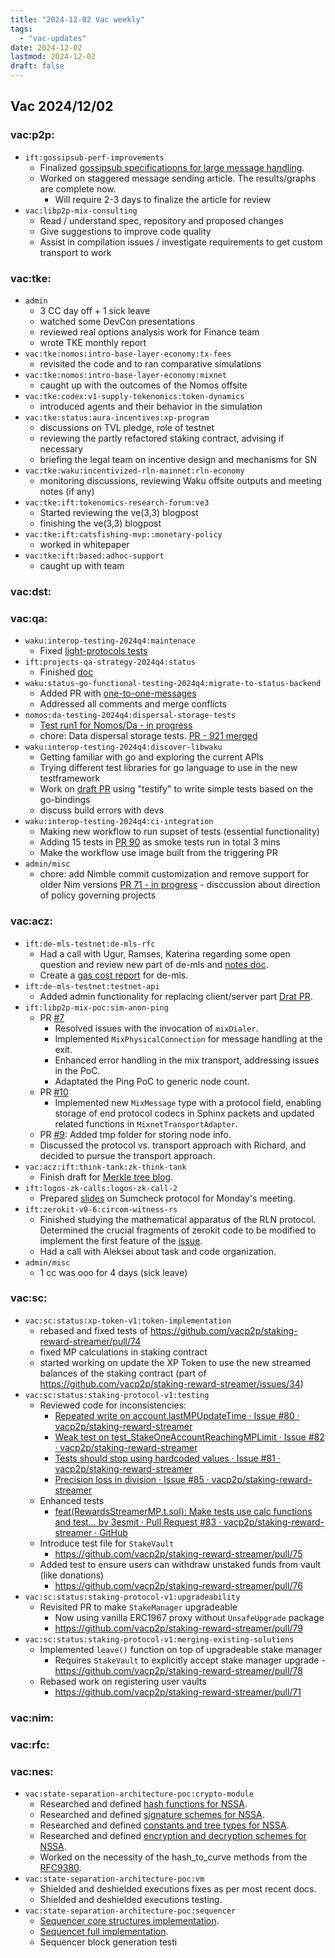 ```yaml
---
title: "2024-12-02 Vac weekly"
tags:
  - "vac-updates"
date: 2024-12-02
lastmod: 2024-12-02
draft: false
---
```


## Vac 2024/12/02

### vac:p2p:
- `ift:gossipsub-perf-improvements`
  - Finalized [gossipsub specificatioons for large message handling](https://hackmd.io/b_7AxuvjQrCfkQSzDzt_TA).
  - Worked on staggered message sending article. The results/graphs are complete now.
    - Will require 2-3 days to finalize the article for review
- `vac:libp2p-mix-consulting`
    - Read / understand spec, repository and proposed changes
    - Give suggestions to improve code quality
    - Assist in compilation issues / investigate requirements to get custom transport to work

### vac:tke:
- `admin`
  - 3 CC day off + 1 sick leave
  - watched some DevCon presentations
  - reviewed real options analysis work for Finance team
  - wrote TKE monthly report
- `vac:tke:nomos:intro-base-layer-economy:tx-fees`
  - revisited the code and to ran comparative simulations
- `vac:tke:nomos:intro-base-layer-economy:mixnet`
  - caught up with the outcomes of the Nomos offsite
- `vac:tke:codex:v1-supply-tokenomics:token-dynamics`
  - introduced agents and their behavior in the simulation
- `vac:tke:status:aura-incentives:xp-program`
  - discussions on TVL pledge, role of testnet
  - reviewing the partly refactored staking contract, advising if necessary
  - briefing the legal team on incentive design and mechanisms for SN
- `vac:tke:waku:incentivized-rln-mainnet:rln-economy`
  - monitoring discussions, reviewing Waku offsite outputs and meeting notes (if any)
- `vac:tke:ift:tokenomics-research-forum:ve3`
  - Started reviewing the ve(3,3) blogpost
  - finishing the ve(3,3) blogpost
- `vac:tke:ift:catsfishing-mvp::monetary-policy` 
  - worked in whitepaper
- `vac:tke:ift:based:adhoc-support`
  - caught up with team

### vac:dst:

### vac:qa:
- `waku:interop-testing-2024q4:maintenace`
	- Fixed [light-protocols tests](https://github.com/waku-org/waku-interop-tests/pull/91)
- `ift:projects-qa-strategy-2024q4:status`
	- Finished [doc](https://www.notion.so/Status-VAC-QA-Testing-Coverage-Report-14b8f96fb65c8086afc9df108bc170cc)
- `waku:status-go-functional-testing-2024q4:migrate-to-status-backend`
	- Added PR with [one-to-one-messages](https://github.com/status-im/status-go/pull/6119)
	- Addressed all comments and merge conflicts
- `nomos:da-testing-2024q4:dispersal-storage-tests`
    - [Test run1 for Nomos/Da - in progress](https://www.notion.so/DA-Test-Plan-Run1-084243a3256c47ae9eee1cfd46fd469b)  
    - chore: Data dispersal storage tests. [PR - 921 merged](https://github.com/logos-co/nomos-node/pull/921)  
- `waku:interop-testing-2024q4:discover-libwaku`
    - Getting familiar with go and exploring the current APIs 
    - Trying different test libraries for go language to use in the new testframework 
    - Work on [draft PR](https://github.com/waku-org/waku-interop-tests/pull/89) using "testify" to write simple tests based on the go-bindings 
    - discuss build errors with devs
- `waku:interop-testing-2024q4:ci-integration`
    - Making new workflow to run supset of tests (essential functionality) 
    - Adding 15 tests in [PR 90](https://github.com/waku-org/waku-interop-tests/pull/90) as smoke tests run in total 3 mins
    - Make the workflow use image built from the triggering PR
- `admin/misc`
    - chore: add Nimble commit customization and remove support for older Nim versions
    [PR 71 - in progress](https://github.com/status-im/nimbus-build-system/pull/71) - disccussion about direction of policy governing projects

### vac:acz:
- `ift:de-mls-testnet:de-mls-rfc`
    - Had a call with Ugur, Ramses, Katerina regarding some open question and review new part of de-mls and [notes doc](https://notes.status.im/S7RtXIOETfy7pq4IP1d1Ig).
    - Create a [gas cost report](https://www.notion.so/Applied-Cryptography-ZK-870520f131954b90b1837ec4749f890f?pvs=4#14f8f96fb65c8043ad25d6d296ffa70f) for de-mls.
- `ift:de-mls-testnet:testnet-api`
    - Added admin functionality for replacing client/server part [Drat PR](https://github.com/vacp2p/de-mls/pull/29).
- `ift:libp2p-mix-poc:sim-anon-ping`
    - PR [#7](https://github.com/vacp2p/mix/pull/7)
        - Resolved issues with the invocation of `mixDialer`.
        - Implemented `MixPhysicalConnection` for message handling at the exit.
        - Enhanced error handling in the mix transport, addressing issues in the PoC.
        - Adaptated the Ping PoC to generic node count.
    - PR [#10](https://github.com/vacp2p/mix/pull/10)
        - Implemented new `MixMessage` type with a protocol field, enabling storage of end protocol codecs in Sphinx packets and updated related functions in `MixnetTransportAdapter`.
    - PR [#9](https://github.com/vacp2p/mix/pull/9): Added tmp folder for storing node info.
    - Discussed the protocol vs. transport approach with Richard, and decided to pursue the transport approach.
- `vac:acz:ift:think-tank:zk-think-tank`
    - Finish draft for [Merkle tree blog](https://github.com/vacp2p/vac.dev/blob/acz-rlog-merkle/rlog/2024-12-08-merkle-tree.mdx).
- `ift:logos-zk-calls:logos-zk-call-2`
    - Prepared [slides](https://www.notion.so/Past-Meeting-Notes-1198f96fb65c80e6a51afa9a507aa64e?pvs=4#14d8f96fb65c8099ad09d2785ed84f72) on Sumcheck protocol for Monday's meeting.
- `ift:zerokit-v0-6:circom-witness-rs`
    - Finished studying the mathematical apparatus of the RLN protocol. Determined the crucial fragments of zerokit code to be modified to implement the first feature of the [issue](https://github.com/vacp2p/zerokit/issues/271).
    - Had a call with Aleksei about task and code  organization.
- `admin/misc`
    - 1 cc was ooo for 4 days (sick leave)

### vac:sc:
- `vac:sc:status:xp-token-v1:token-implementation`
    - rebased and fixed tests of https://github.com/vacp2p/staking-reward-streamer/pull/74
    - fixed MP calculations in staking contract
    - started working on update the XP Token to use the new streamed balances of the staking contract (part of https://github.com/vacp2p/staking-reward-streamer/issues/34)
- `vac:sc:status:staking-protocol-v1:testing`
    - Reviewed code for inconsistencies:
        - [Repeated write on account.lastMPUpdateTime · Issue #80 · vacp2p/staking-reward-streamer](https://github.com/vacp2p/staking-reward-streamer/issues/80)
        - [Weak test on test\_StakeOneAccountReachingMPLimit · Issue #82 · vacp2p/staking-reward-streamer](https://github.com/vacp2p/staking-reward-streamer/issues/82)
        - [Tests should stop using hardcoded values · Issue #81 · vacp2p/staking-reward-streamer](https://github.com/vacp2p/staking-reward-streamer/issues/81)
        - [Precision loss in division · Issue #85 · vacp2p/staking-reward-streamer](https://github.com/vacp2p/staking-reward-streamer/issues/85)
    - Enhanced tests
        - [feat(RewardsStreamerMP.t.sol): Make tests use calc functions and test… by 3esmit · Pull Request #83 · vacp2p/staking-reward-streamer · GitHub](https://github.com/vacp2p/staking-reward-streamer/pull/83)
    - Introduce test file for `StakeVault`
        - https://github.com/vacp2p/staking-reward-streamer/pull/75
    - Added test to ensure users can withdraw unstaked funds from vault (like donations)
        - https://github.com/vacp2p/staking-reward-streamer/pull/76
- `vac:sc:status:staking-protocol-v1:upgradeability`
    - Revisited PR to make `StakeManager` upgradeable
        - Now using vanilla ERC1967 proxy without `UnsafeUpgrade` package
        - https://github.com/vacp2p/staking-reward-streamer/pull/79
- `vac:sc:status:staking-protocol-v1:merging-existing-solutions`
    - Implemented `leave()` function on top of upgradeable stake manager
        - Requires `StakeVault` to explicitly accept stake manager upgrade
            -https://github.com/vacp2p/staking-reward-streamer/pull/78
    - Rebased work on registering user vaults
        - https://github.com/vacp2p/staking-reward-streamer/pull/71

### vac:nim:

### vac:rfc:

### vac:nes:
- `vac:state-separation-architecture-poc:crypto-module`
    - Researched and defined [hash functions for NSSA](https://www.notion.so/Hash-functions-for-NSSA-14c8f96fb65c804c96f8d0b0edf65ff2?pvs=4). 
    - Researched and defined [signature schemes for NSSA](https://www.notion.so/Signature-schemes-in-NSSA-14a8f96fb65c80e58ed7d4d7a6f6727f?pvs=4).
    - Researched and defined [constants and tree types for NSSA](https://www.notion.so/Constants-and-tree-structures-NSSA-14c8f96fb65c80b0a5c0df25bea95805?pvs=4).
    - Researched and defined [encryption and decryption schemes for NSSA](https://www.notion.so/Encryption-and-decryption-in-NSSA-14c8f96fb65c80c2afc5fadf0b09dda1?pvs=4).
    - Worked on the necessity of the hash_to_curve methods from the [RFC9380](https://datatracker.ietf.org/doc/rfc9380/).
- `vac:state-separation-architecture-poc:vm`
    - Shielded and deshielded executions fixes as per most recent docs.
    - Shielded and deshielded executions testing.
- `vac:state-separation-architecture-poc:sequencer`
    - [Sequencer core structures implementation](https://github.com/vacp2p/nescience-testnet/pull/24).
    - [Sequencet full implementation](https://github.com/vacp2p/nescience-testnet/pull/27).
    - Sequencer block generation testi


